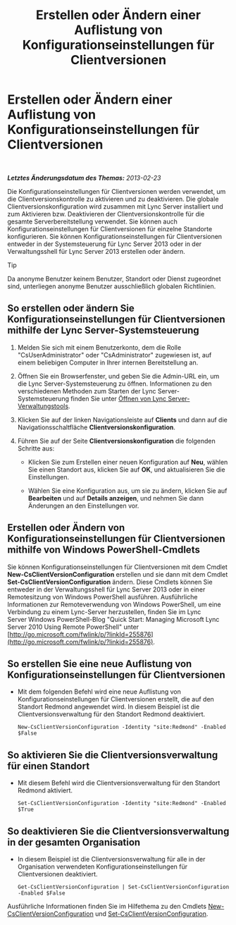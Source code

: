 ﻿---
title: Erstellen oder Ändern einer Auflistung von Konfigurationseinstellungen für Clientversionen
TOCTitle: Erstellen oder Ändern einer Auflistung von Konfigurationseinstellungen für Clientversionen
ms:assetid: 4e6faffd-a36f-40f1-8734-78d84b7df921
ms:mtpsurl: https://technet.microsoft.com/de-de/library/JJ898477(v=OCS.15)
ms:contentKeyID: 52056332
ms.date: 05/19/2016
mtps_version: v=OCS.15
ms.translationtype: HT
---

# Erstellen oder Ändern einer Auflistung von Konfigurationseinstellungen für Clientversionen

 

_**Letztes Änderungsdatum des Themas:** 2013-02-23_

Die Konfigurationseinstellungen für Clientversionen werden verwendet, um die Clientversionskontrolle zu aktivieren und zu deaktivieren. Die globale Clientversionskonfiguration wird zusammen mit Lync Server installiert und zum Aktivieren bzw. Deaktivieren der Clientversionskontrolle für die gesamte Serverbereitstellung verwendet. Sie können auch Konfigurationseinstellungen für Clientversionen für einzelne Standorte konfigurieren. Sie können Konfigurationseinstellungen für Clientversionen entweder in der Systemsteuerung für Lync Server 2013 oder in der Verwaltungsshell für Lync Server 2013 erstellen oder ändern.


> [!TIP]
> Da anonyme Benutzer keinem Benutzer, Standort oder Dienst zugeordnet sind, unterliegen anonyme Benutzer ausschließlich globalen Richtlinien.



## So erstellen oder ändern Sie Konfigurationseinstellungen für Clientversionen mithilfe der Lync Server-Systemsteuerung

1.  Melden Sie sich mit einem Benutzerkonto, dem die Rolle "CsUserAdministrator" oder "CsAdministrator" zugewiesen ist, auf einem beliebigen Computer in Ihrer internen Bereitstellung an.

2.  Öffnen Sie ein Browserfenster, und geben Sie die Admin-URL ein, um die Lync Server-Systemsteuerung zu öffnen. Informationen zu den verschiedenen Methoden zum Starten der Lync Server-Systemsteuerung finden Sie unter [Öffnen von Lync Server-Verwaltungstools](lync-server-2013-open-lync-server-administrative-tools.md).

3.  Klicken Sie auf der linken Navigationsleiste auf **Clients** und dann auf die Navigationsschaltfläche **Clientversionskonfiguration**.

4.  Führen Sie auf der Seite **Clientversionskonfiguration** die folgenden Schritte aus:
    
      - Klicken Sie zum Erstellen einer neuen Konfiguration auf **Neu**, wählen Sie einen Standort aus, klicken Sie auf **OK**, und aktualisieren Sie die Einstellungen.
    
      - Wählen Sie eine Konfiguration aus, um sie zu ändern, klicken Sie auf **Bearbeiten** und auf **Details anzeigen**, und nehmen Sie dann Änderungen an den Einstellungen vor.

## Erstellen oder Ändern von Konfigurationseinstellungen für Clientversionen mithilfe von Windows PowerShell-Cmdlets

Sie können Konfigurationseinstellungen für Clientversionen mit dem Cmdlet **New-CsClientVersionConfiguration** erstellen und sie dann mit dem Cmdlet **Set-CsClientVersionConfiguration** ändern. Diese Cmdlets können Sie entweder in der Verwaltungsshell für Lync Server 2013 oder in einer Remotesitzung von Windows PowerShell ausführen. Ausführliche Informationen zur Remoteverwendung von Windows PowerShell, um eine Verbindung zu einem Lync-Server herzustellen, finden Sie im Lync Server Windows PowerShell-Blog "Quick Start: Managing Microsoft Lync Server 2010 Using Remote PowerShell" unter [http://go.microsoft.com/fwlink/p/?linkId=255876](http://go.microsoft.com/fwlink/p/?linkid=255876).

## So erstellen Sie eine neue Auflistung von Konfigurationseinstellungen für Clientversionen

  - Mit dem folgenden Befehl wird eine neue Auflistung von Konfigurationseinstellungen für Clientversionen erstellt, die auf den Standort Redmond angewendet wird. In diesem Beispiel ist die Clientversionsverwaltung für den Standort Redmond deaktiviert.
    
        New-CsClientVersionConfiguration -Identity "site:Redmond" -Enabled $False

## So aktivieren Sie die Clientversionsverwaltung für einen Standort

  - Mit diesem Befehl wird die Clientversionsverwaltung für den Standort Redmond aktiviert.
    
        Set-CsClientVersionConfiguration -Identity "site:Redmond" -Enabled $True

## So deaktivieren Sie die Clientversionsverwaltung in der gesamten Organisation

  - In diesem Beispiel ist die Clientversionsverwaltung für alle in der Organisation verwendeten Konfigurationseinstellungen für Clientversionen deaktiviert.
    
        Get-CsClientVersionConfiguration | Set-CsClientVersionConfiguration  -Enabled $False

Ausführliche Informationen finden Sie im Hilfethema zu den Cmdlets [New-CsClientVersionConfiguration](https://docs.microsoft.com/en-us/powershell/module/skype/New-CsClientVersionConfiguration) und [Set-CsClientVersionConfiguration](https://docs.microsoft.com/en-us/powershell/module/skype/Set-CsClientVersionConfiguration).

